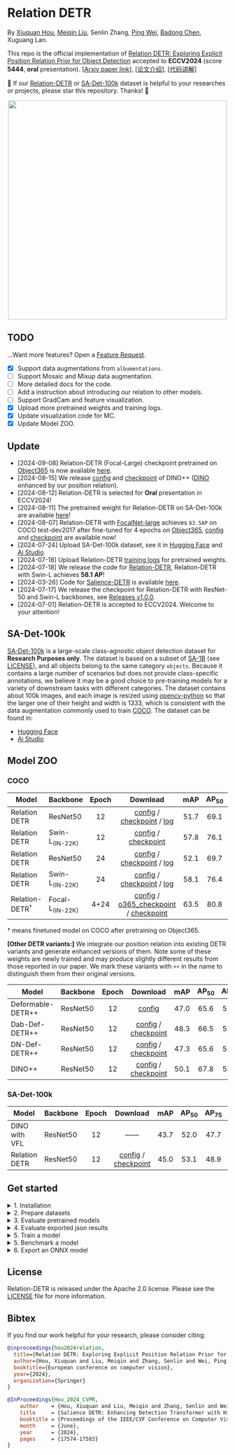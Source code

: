 **Relation DETR**
===

By [Xiuquan Hou](https://github.com/xiuqhou), [Meiqin Liu](https://scholar.google.com/citations?user=T07OWMkAAAAJ&hl=zh-CN&oi=ao), Senlin Zhang, [Ping Wei](https://scholar.google.com/citations?user=1OQBtdcAAAAJ&hl=zh-CN&oi=ao), [Badong Chen](https://scholar.google.com/citations?user=mq6tPX4AAAAJ&hl=zh-CN&oi=ao), Xuguang Lan.

This repo is the official implementation of [Relation DETR: Exploring Explicit Position Relation Prior for Object Detection](https://arxiv.org/abs/2407.11699v1) accepted to **ECCV2024** (score **5444**, **oral** presentation). [[Arxiv paper link](https://arxiv.org/abs/2407.11699)], [[论文介绍](https://www.bilibili.com/video/BV13m421377m)], [[代码讲解](https://www.bilibili.com/video/BV1uf421B7e7)]

💖 If our [Relation-DETR](https://github.com/xiuqhou/Relation-DETR) or [SA-Det-100k](https://huggingface.co/datasets/xiuqhou/SA-Det-100k/tree/main) dataset is helpful to your researches or projects, please star this repository. Thanks! 🤗

<div align="center">
    <img src="images/convergence_curve.png" width=500>
</div>

## TODO

...Want more features? Open a [Feature Request](https://github.com/xiuqhou/Relation-DETR/issues/new?assignees=&labels=enhancement&projects=&template=feature-request-english.yml).

- [x] Support data augmentations from `albumentations`.
- [ ] Support Mosaic and Mixup data augmentation.
- [ ] More detailed docs for the code.
- [ ] Add a instruction about introducing our relation to other models.
- [ ] Support GradCam and feature visualization.
- [x] Upload more pretrained weights and training logs.
- [x] Update visualization code for MC.
- [x] Update Model ZOO.

## Update

- [2024-09-08] Relation-DETR (Focal-Large) checkpoint pretrained on [Object365](https://www.objects365.org/overview.html) is now available [here](https://github.com/xiuqhou/Relation-DETR/releases/download/v1.0.0/relation_detr_focalnet_large_lrf_fl4_800_1333_o365_4e.pth).
- [2024-08-15] We release [config](configs/dino++/dino++_resnet50_800_1333.py) and [checkpoint](https://github.com/xiuqhou/Relation-DETR/releases/download/v1.0.1/dino++_resnet50_800_1333_coco_1x.pth) of DINO++ ([DINO](https://github.com/IDEA-Research/DINO) enhanced by our position relation).
- [2024-08-12] Relation-DETR is selected for **Oral** presentation in ECCV2024!
- [2024-08-11] The pretrained weight for Relation-DETR on SA-Det-100k are available [here](https://github.com/xiuqhou/Relation-DETR/releases/download/v1.0.0/relation_detr_resnet50_800_1333_sa_det_100k_1x.pth)!
- [2024-08-07] Relation-DETR with [FocalNet-large](https://github.com/microsoft/FocalNet/) achieves `63.5AP` on COCO test-dev2017 after fine-tuned for 4 epochs on [Object365](https://www.objects365.org/overview.html), [config](configs/relation_detr/relation_detr_focalnet_large_lrf_fl4_1200_2000.py) and [checkpoint](https://github.com/xiuqhou/Relation-DETR/releases/download/v1.0.0/relation_detr_focalnet_large_lrf_fl4_1200_2000_o365_4e-coco_2x.pth) are available now!
- [2024-07-24] Upload SA-Det-100k dataset, see it in [Hugging Face](https://huggingface.co/datasets/xiuqhou/SA-Det-100k/tree/main) and [Ai Studio](https://aistudio.baidu.com/datasetdetail/286554).
- [2024-07-18] Upload Relation-DETR [training logs](https://github.com/xiuqhou/Relation-DETR/issues/2) for pretrained weights.
- [2024-07-18] We release the code for [Relation-DETR](https://arxiv.org/abs/2407.11699v1), Relation-DETR with Swin-L achieves **58.1 AP**!
- [2024-03-26] Code for [Salience-DETR](https://arxiv.org/abs/2403.16131) is available [here](https://github.com/xiuqhou/Salience-DETR).
- [2024-07-17] We release the checkpoint for Relation-DETR with ResNet-50 and Swin-L backbones, see [Releases v1.0.0](https://github.com/xiuqhou/Relation-DETR/releases/tag/v1.0.0).
- [2024-07-01] Relation-DETR is accepted to ECCV2024. Welcome to your attention!

## SA-Det-100k

[SA-Det-100k](https://github.com/xiuqhou/Relation-DETR) is a large-scale class-agnostic object detection dataset for **Research Purposes only**. The dataset is based on a subset of [SA-1B](https://ai.meta.com/datasets/segment-anything/) (see [LICENSE](https://ai.meta.com/datasets/segment-anything-downloads/)), and all objects belong to the same category `objects`. Because it contains a large number of scenarios but does not provide class-specific annotations, we believe it may be a good choice to pre-training models for a variety of downstream tasks with different categories. The dataset contains about 100k images, and each image is resized using [opencv-python](https://pypi.org/project/opencv-python/) so that the larger one of their height and width is 1333, which is consistent with the data augmentation commonly used to train [COCO](https://cocodataset.org/). The dataset can be found in:

- [Hugging Face](https://huggingface.co/datasets/xiuqhou/SA-Det-100k/tree/main)
- [Ai Studio](https://aistudio.baidu.com/datasetdetail/286554)

## Model ZOO

### COCO


| Model               | Backbone             | Epoch |                                                                                                                                                 Download                                                                                                                                                 |  mAP  | AP<sub>50 | AP<sub>75 | AP<sub>S | AP<sub>M | AP<sub>L |
| ------------------- | -------------------- | :---: | :------------------------------------------------------------------------------------------------------------------------------------------------------------------------------------------------------------------------------------------------------------------------------------------------------: | :---: | :-------: | :-------: | :------: | :------: | :------: |
| Relation DETR       | ResNet50             |  12   | [config](configs/relation_detr/relation_detr_resnet50_800_1333.py) / [checkpoint](https://github.com/xiuqhou/Relation-DETR/releases/download/v1.0.0/relation_detr_resnet50_800_1333_coco_1x.pth) / [log](https://github.com/user-attachments/files/16277252/relation_detr_resnet50_800_1333_coco_1x.log) | 51.7  |   69.1    |   56.3    |   36.1   |   55.6   |   66.1   |
| Relation DETR       | Swin-L<sub>(IN-22K)  |  12   |                                                      [config](configs/relation_detr/relation_detr_swin_l_800_1333.py)  /  [checkpoint](https://github.com/xiuqhou/Relation-DETR/releases/download/v1.0.0/relation_detr_swin_l_800_1333_coco_1x.pth)                                                      | 57.8  |   76.1    |   62.9    |   41.2   |   62.1   |   74.4   |
| Relation DETR       | ResNet50             |  24   | [config](configs/relation_detr/relation_detr_resnet50_800_1333.py) / [checkpoint](https://github.com/xiuqhou/Relation-DETR/releases/download/v1.0.0/relation_detr_resnet50_800_1333_coco_2x.pth) / [log](https://github.com/user-attachments/files/16277261/relation_detr_resnet50_800_1333_coco_2x.log) | 52.1  |   69.7    |   56.6    |   36.1   |   56.0   |   66.5   |
| Relation DETR       | Swin-L<sub>(IN-22K)  |  24   |    [config](configs/relation_detr/relation_detr_swin_l_800_1333.py) / [checkpoint](https://github.com/xiuqhou/Relation-DETR/releases/download/v1.0.0/relation_detr_swin_l_800_1333_coco_2x.pth) / [log](https://github.com/user-attachments/files/16277236/relation_detr_swin_l_800_1333_coco_2x.log)    | 58.1  |   76.4    |   63.5    |   41.8   |   63.0   |   73.5   |
| Relation-DETR<sup>† | Focal-L<sub>(IN-22K) | 4+24  |                                  [config](configs/relation_detr/relation_detr_focalnet_large_lrf_fl4_1200_2000.py) / [o365_checkpoint](https://github.com/xiuqhou/Relation-DETR/releases/download/v1.0.0/relation_detr_focalnet_large_lrf_fl4_800_1333_o365_4e.pth) / [checkpoint](https://github.com/xiuqhou/Relation-DETR/releases/download/v1.0.0/relation_detr_focalnet_large_lrf_fl4_1200_2000_o365_4e-coco_2x.pth)                                  | 63.5  |   80.8    |   69.1    |   47.2   |   66.9   |   77.0   |

† means finetuned model on COCO after pretraining on Object365.

**[Other DETR variants:]** We integrate our position relation into existing DETR variants and generate enhanced versions of them. Note some of these weights are newly trained and may produce slightly different results from those reported in our paper. We mark these variants with `++` in the name to distinguish them from their original versions.

| Model             | Backbone | Epoch |                                                                                                Download                                                                                                |  mAP  | AP<sub>50 | AP<sub>75 | AP<sub>S | AP<sub>M | AP<sub>L |
| ----------------- | -------- | :---: | :----------------------------------------------------------------------------------------------------------------------------------------------------------------------------------------------------: | :---: | :-------: | :-------: | :------: | :------: | :------: |
| Deformable-DETR++ | ResNet50 |  12   |                                                                  [config](configs/deformable_detr_pp/def_detr_pp_resnet_800_1333.py)                                                                   | 47.0  |   65.6    |   51.2    |   29.3   |   51.0   |   62.2   |
| Dab-Def-DETR++    | ResNet50 |  12   | [config](configs/dab_def_detr_pp/dab_def_detr_pp_resnet50_800_1333.py) / [checkpoint](https://github.com/xiuqhou/Relation-DETR/releases/download/v1.0.1/dab_def_detr_pp_resnet50_800_1333_coco_1x.pth) | 48.3  |   66.5    |   52.9    |   32.4   |   52.0   |   62.0   |
| DN-Def-DETR++     | ResNet50 |  12   |  [config](configs/dn_def_detr_pp/dn_def_detr_pp_resnet50_800_1333.py) / [checkpoint](https://github.com/xiuqhou/Relation-DETR/releases/download/v1.0.1/dn_def_detr_pp_resnet50_800_1333_coco_1x.pth)   | 47.3  |   65.6    |   51.4    |   29.9   |   50.8   |   62.1   |
| DINO++            | ResNet50 |  12   |             [config](configs/dino_pp/dino_pp_resnet50_800_1333.py) / [checkpoint](https://github.com/xiuqhou/Relation-DETR/releases/download/v1.0.1/dino_pp_resnet50_800_1333_coco_1x.pth)             | 50.1  |   67.8    |   54.9    |   33.3   |   53.9   |   63.5   |

### SA-Det-100k

| Model         | Backbone | Epoch |                                                                                                Download                                                                                                 |  mAP  | AP<sub>50 | AP<sub>75 | AP<sub>S | AP<sub>M | AP<sub>L |
| ------------- | -------- | :---: | :-----------------------------------------------------------------------------------------------------------------------------------------------------------------------------------------------------: | :---: | :-------: | :-------: | :------: | :------: | :------: |
| DINO with VFL | ResNet50 |  12   |                                                                                                   ——                                                                                                    | 43.7  |   52.0    |   47.7    |   5.8    |   43.0   |   61.5   |
| Relation DETR | ResNet50 |  12   | [config](configs/relation_detr/relation_detr_resnet50_800_1333.py) / [checkpoint](https://github.com/xiuqhou/Relation-DETR/releases/download/v1.0.0/relation_detr_resnet50_800_1333_sa_det_100k_1x.pth) | 45.0  |   53.1    |   48.9    |   6.0    |   44.4   |   62.9   |

## Get started

<details>
<summary>1. Installation</summary>

  **We use the environment same as [Salience-DETR](https://arxiv.org/abs/2403.16131). You can skip the step if you have run Salience-DETR.**

  1. Clone the repository:

    ```shell
    git clone https://github.com/xiuqhou/Relation-DETR
    cd Relation-DETR
    ```

  2. Install Pytorch and torchvision:

    ```shell
    conda install pytorch==1.12.1 torchvision==0.13.1 torchaudio==0.12.1 cudatoolkit=11.3 -c pytorch
    ```

  3. Install other requirements:

    ```shell
    pip install -r requirements.txt
    ```

</details>

<details>
<summary>2. Prepare datasets</summary>

Download [COCO2017](https://cocodataset.org/) (and [SA-Det-100k](https://huggingface.co/datasets/xiuqhou/SA-Det-100k) optionally), put them in `data/` following the structure:

```shell

data/
  ├─coco/
  │  ├── train2017/
  │  ├── val2017/
  │  └── annotations/
  │         ├── instances_train2017.json
  │         └── instances_val2017.json
  │
  └─sa_det_100k/
      ├── train2017/
      ├── val2017/
      └── annotations/
```

</details>

<details>
<summary>3. Evaluate pretrained models</summary>

To evaluate a model with one or more GPUs, specify `CUDA_VISIBLE_DEVICES`, `dataset`, `model` and `checkpoint`.

```shell
CUDA_VISIBLE_DEVICES=<gpu_ids> accelerate launch test.py --coco-path /path/to/coco --model-config /path/to/model.py --checkpoint /path/to/checkpoint.pth
```

For example, run the following shell to evaluate Relation-DETR with ResNet-50 (1x) on COCO, You can expect to get the final AP about 51.7.

```shell
CUDA_VISIBLE_DEVICES=0 accelerate launch test.py \
  --coco-path data/coco \
  --model-config configs/relation_detr/relation_detr_resnet50_800_1333.py \
  --checkpoint https://github.com/xiuqhou/Relation-DETR/releases/download/v1.0.0/relation_detr_resnet50_800_1333_coco_1x.pth
```

- To export results to a json file, specify `--result` with a file name ended with `.json`.
- To visualize predictions, specify `--show-dir` with a folder name. You can change the visualization style through `--font-scale`, `--box-thick`, `--fill-alpha`, `--text-box-color`, `--text-font-color`, `--text-alpha` parameters.
</details>

<details>
<summary>4. Evaluate exported json results</summary>
To evaluate a json results, specify `dataset` and `result`. The evaluation only needs CPU so you don't need to specify `CUDA_VISIBLE_DEVICES`.

```shell
accelerate launch test.py --coco-path /path/to/coco --result /path/to/result.json
```

- To visualize predictions, specify `--show-dir` with a folder name. You can change the visualization style through `--font-scale`, `--box-thick`, `--fill-alpha`, `--text-box-color`, `--text-font-color`, `--text-alpha` parameters.
</details>

<details>
<summary>5. Train a model</summary>

Use `CUDA_VISIBLE_DEVICES` to specify GPU/GPUs and run the following script to start training. If not specified, the script will use all available GPUs on the node to train. Before start training, modify parameters in [configs/train_config.py](configs/train_config.py).

```shell
CUDA_VISIBLE_DEVICES=0 accelerate launch main.py    # train with 1 GPU
CUDA_VISIBLE_DEVICES=0,1 accelerate launch main.py  # train with 2 GPUs
```

</details>

<details>
<summary>5. Benchmark a model</summary>

To test the inference speed, memory cost and parameters of a model, use tools/benchmark_model.py.

```shell
python tools/benchmark_model.py --model-config configs/relation_detr/relation_detr_resnet50_800_1333.py
```

</details>

<details>
<summary>6. Export an ONNX model</summary>

For advanced users who want to deploy our model, we provide a script to export an ONNX file.

```shell
python tools/pytorch2onnx.py \
    --model-config /path/to/model.py \
    --checkpoint /path/to/checkpoint.pth \
    --save-file /path/to/save.onnx \
    --simplify \  # use onnxsim to simplify the exported onnx file
    --verify  # verify the error between onnx model and pytorch model
```

For inference using the ONNX file, see ONNXDetector in [tools/pytorch2onnx.py](tools/pytorch2onnx.py)

</details>

## License

Relation-DETR is released under the Apache 2.0 license. Please see the [LICENSE](LICENSE) file for more information.

## Bibtex

If you find our work helpful for your research, please consider citing:

```bibtex
@inproceedings{hou2024relation,
  title={Relation DETR: Exploring Explicit Position Relation Prior for Object Detection},
  author={Hou, Xiuquan and Liu, Meiqin and Zhang, Senlin and Wei, Ping and Chen, Badong and Lan, Xuguang},
  booktitle={European conference on computer vision},
  year={2024},
  organization={Springer}
}

@InProceedings{Hou_2024_CVPR,
    author    = {Hou, Xiuquan and Liu, Meiqin and Zhang, Senlin and Wei, Ping and Chen, Badong},
    title     = {Salience DETR: Enhancing Detection Transformer with Hierarchical Salience Filtering Refinement},
    booktitle = {Proceedings of the IEEE/CVF Conference on Computer Vision and Pattern Recognition (CVPR)},
    month     = {June},
    year      = {2024},
    pages     = {17574-17583}
}
```
